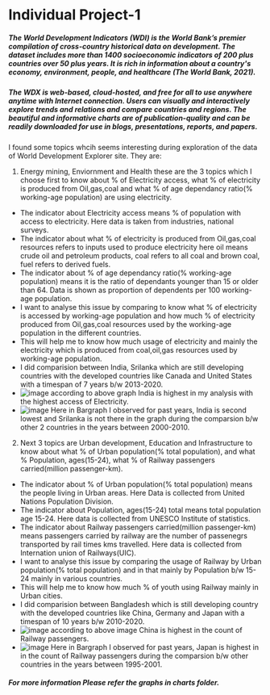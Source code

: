 # Individual Project-1

##### The World Development Indicators (WDI) is the World Bank’s premier compilation of cross-country historical data on development. The dataset includes more than 1400 socioeconomic indicators of 200 plus countries over 50 plus years. It is rich in information about a country's economy, environment, people, and healthcare (The World Bank, 2021).

##### The WDX is web-based, cloud-hosted, and free for all to use anywhere anytime with Internet connection. Users can visually and interactively explore trends and relations and compare countries and regions. The beautiful and informative charts are of publication-quality and can be readily downloaded for use in blogs, presentations, reports, and papers.

I found some topics whcih seems interesting during exploration of the data of World Development Explorer site. They are:

1. Energy mining, Enviornment and Health these are the 3 topics which I choose first to know about % of Electricity access, what % of electricity is produced from Oil,gas,coal and what % of age dependancy ratio(% working-age population) are using electricity. 
- The indicator about Electricity access means % of population with access to electricity. Here data is taken from industries, national surveys.
- The indicator about what % of electricity is produced from Oil,gas,coal resources refers to inputs used to produce electricity here oil means crude oil and petroleum products, coal refers to all coal and brown coal, fuel refers to derived fuels.
- The indicator about % of age dependancy ratio(% working-age population) means it is the ratio of dependants younger than 15 or older than 64. Data is shown as proportion of dependents per 100 working-age population.
- I want to analyse this issue by comparing to know what % of electricity is accessed by working-age population and how much % of electricity produced from Oil,gas,coal resources used by the working-age population in the different countries.
- This will help me to know how much usage of electricity and mainly the electricity which is produced from coal,oil,gas resources used by working-age population.
- I did comparision between India, Srilanka which are still developing countries with the developed countries like Canada and United States with a timespan of 7 years b/w 2013-2020.
- ![image](https://user-images.githubusercontent.com/71124557/112786899-48881680-9025-11eb-9d8b-3e75561df493.png)
according to above graph India is highest in my analysis with the highest access of Electricity.
- ![image](https://user-images.githubusercontent.com/71124557/112787006-8b49ee80-9025-11eb-8475-ece5d3d72e87.png)
Here in Bargraph I observed for past years, India is second lowest and Srilanka is not there in the graph during the comparsion b/w other 2 countries in the years between 2000-2010.


2. Next 3 topics are Urban development, Education and Infrastructure to know about what % of Urban population(% total population), and what % Population, ages(15-24), what % of Railway passengers carried(million passenger-km). 
- The indicator about % of Urban population(% total population) means the people living in Urban areas. Here Data is collected from United Nations Population Division.
- The indicator about Population, ages(15-24) total means total population age 15-24. Here data is collected from UNESCO Institute of statistics.
- The indicator about Railway passengers carried(million passenger-km) means passengers carried by railway are the number of passenegrs transported by rail times kms travelled. Here data is collected from Internation union of Railways(UIC).
- I want to analyse this issue by comparing the usage of Railway by Urban population(% total population) and in that mainly by Population b/w 15-24 mainly in various countries.
- This will help me to know how much % of youth using Railway mainly in Urban cities.
- I did comparision between Bangladesh which is still developing country with the developed countries like China, Germany and Japan with a timespan of 10 years b/w 2010-2020.
- ![image](https://user-images.githubusercontent.com/71124557/112853138-8fecc200-907a-11eb-8c86-c1778c7863f7.png)
according to above image China is highest in the count of Railway passengers.
- ![image](https://user-images.githubusercontent.com/71124557/112853251-aa26a000-907a-11eb-8ac2-05d33624797a.png)
Here in Bargraph I observed for past years, Japan is highest in in the count of Railway passengers during the comparsion b/w other countries in the years between 1995-2001.

##### For more information Please refer the graphs in charts folder.
